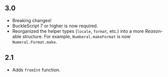 ## 3.0
- Breaking changes!
- BuckleScript 7 or higher is now required.
- Reorganized the helper types (`locale`, `format`, etc.) into a more _Reason_-able structure. For example, `Numberal.makeFormat` is now `Numeral.Format.make`.

## 2.1

- Adds `fromInt` function.